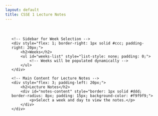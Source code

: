 ```yaml
---
layout: default
title: CSSE 1 Lecture Notes
---
```


<div style="display: flex; font-family: Arial, sans-serif; padding: 20px;">

    <!-- Sidebar for Week Selection -->
    <div style="flex: 1; border-right: 1px solid #ccc; padding-right: 20px;">
        <h2>Weeks</h2>
        <ul id="weeks-list" style="list-style: none; padding: 0;">
            <!-- Weeks will be populated dynamically -->
        </ul>
    </div>

    <!-- Main Content for Lecture Notes -->
    <div style="flex: 3; padding-left: 20px;">
        <h2>Lecture Notes</h2>
        <div id="notes-content" style="border: 1px solid #ddd; border-radius: 8px; padding: 15px; background-color: #f9f9f9;">
            <p>Select a week and day to view the notes.</p>
        </div>
    </div>
</div>

<script>
    // Base directory for lecture files
    const baseDir = '/flix/csse1/lectures';

    // Load weeks and files dynamically
    async function loadWeeks() {
        const weeksList = document.getElementById('weeks-list');
        const notesContent = document.getElementById('notes-content');

        try {
            // Dynamically fetch directory structure
            const response = await fetch(`${baseDir}/structure.json`);
            const directory = await response.json();

            for (const [week, days] of Object.entries(directory)) {
                // Add week to sidebar
                const weekItem = document.createElement('li');
                weekItem.innerHTML = `<strong>${week.replace(/_/g, ' ')}</strong>`;
                weeksList.appendChild(weekItem);

                const dayList = document.createElement('ul');
                dayList.style.listStyle = 'none';
                dayList.style.padding = '0';

                for (const [day, files] of Object.entries(days)) {
                    const dayItem = document.createElement('li');
                    dayItem.style.marginLeft = '15px';

                    const dayLink = document.createElement('a');
                    dayLink.href = '#';
                    dayLink.textContent = `${day.replace(/_/g, ' ')}`;
                    dayLink.style.textDecoration = 'none';
                    dayLink.style.color = '#007bff';
                    dayLink.onclick = (e) => {
                        e.preventDefault();
                        loadFiles(week, day, files); // Pass week, day, and files
                    };

                    dayItem.appendChild(dayLink);
                    dayList.appendChild(dayItem);
                }

                weeksList.appendChild(dayList);
            }
        } catch (error) {
            console.error('Error loading weeks:', error);
            notesContent.innerHTML = '<p>Error loading lecture notes. Please try again later.</p>';
        }
    }

    // Load files for a specific day
    function loadFiles(week, day, files) {
        const notesContent = document.getElementById('notes-content');

        // Clear previous content
        notesContent.innerHTML = `<h3>${day.replace(/_/g, ' ')}</h3>`;

        files.forEach(file => {
            // Construct the full file path, including the week
            const filePath = `${baseDir}/${week}/${day}/${file}`;

            // Add the file name before presenting the content
            const fileNameHeading = document.createElement('h4');
            fileNameHeading.textContent = `File: ${file}`;
            fileNameHeading.style.marginTop = '20px';
            fileNameHeading.style.textDecoration = 'underline'; // Underline the file name heading
            notesContent.appendChild(fileNameHeading);

            if (file.endsWith('.pdf')) {
                // Render PDF in iframe
                const pdfViewer = document.createElement('iframe');
                pdfViewer.src = filePath;
                pdfViewer.style.width = '100%';
                pdfViewer.style.height = '500px';
                pdfViewer.style.border = 'none';
                notesContent.appendChild(pdfViewer);
            } else if (file.endsWith('.mp4')) {
                // Render video player
                const videoPlayer = document.createElement('video');
                videoPlayer.src = filePath;
                videoPlayer.controls = true;
                videoPlayer.style.width = '100%';
                videoPlayer.style.borderRadius = '8px';
                notesContent.appendChild(videoPlayer);
            } else {
                // Unsupported file type
                const unsupportedMessage = document.createElement('p');
                unsupportedMessage.textContent = `Unsupported file type: ${file}. Please download to view.`;
                notesContent.appendChild(unsupportedMessage);
            }
        });
    }

    // Initialize the page
    loadWeeks();
</script>